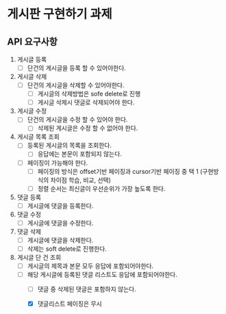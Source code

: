 # 게시판 구현하기 과제

## API 요구사항
1. 게시글 등록
   - [ ] 단건의 게시글을 등록 할 수 있어야한다.
2. 게시글 삭제
   - [ ] 단건의 게시글을 삭제할 수 있어야한다.
     - [ ] 게시글의 삭제방법은 sofe delete로 진행
     - [ ] 게시글 삭제시 댓글로 삭제되어야 한다.
3. 게시글 수정
   - [ ] 단건의 게시글을 수정 할 수 있어야 한다.
     - [ ] 삭제된 게시글은 수정 할 수 없어야 한다.
4. 게시글 목록 조회
   - [ ] 등록된 게시글의 목록을 조회한다.
     - [ ] 응답에는 본문이 포함되지 않는다.
   - [ ] 페이징이 가능해야 한다.
     - [ ] 페이징의 방식은 offset기반 페이징과 cursor기반 페이징 중 택 1 (구현방식의 차이점 학습, 비교, 선택)
     - [ ] 정렬 순서는 최신글이 우선순위가 가장 높도록 한다.
5. 댓글 등록
   - [ ] 게시글에 댓글을 등록한다.
6. 댓글 수정
   - [ ] 게시글에 댓글을 수정한다.
7. 댓글 삭제
   - [ ] 게시글에 댓글을 삭제한다.
   - [ ] 삭제는 soft delete로 진행한다.
8. 게시글 단 건 조회
   - [ ] 게시글의 제목과 본문 모두 응답에 포함되어야한다.
   - [ ] 해당 게시글에 등록된 댓글 리스트도 응답에 포함되어야한다.
     - [ ] 댓글 중 삭제된 댓글은 포함하지 않는다.
     - [x] 댓글리스트 페이징은 무시
   


